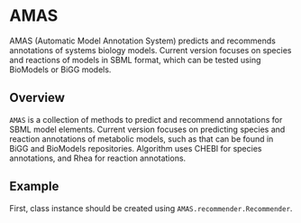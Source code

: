 # AMAS
AMAS (Automatic Model Annotation System) predicts and recommends annotations of systems biology models. Current version focuses on species and reactions of models in SBML format, which can be tested using BioModels or BiGG models. 

## Overview
``AMAS`` is a collection of methods to predict and recommend annotations for SBML model elements. Current version focuses on predicting species and reaction annotations of metabolic models, such as that can be found in BiGG and BioModels repositories. Algorithm uses CHEBI for species annotations, and Rhea for reaction annotations.

## Example
First, class instance should be created using ``AMAS.recommender.Recommender``.

